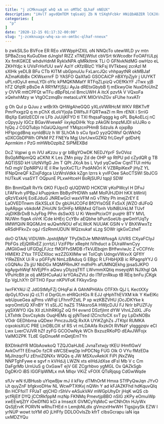 ```yaml
---
title: "j zCMknuagX whQ xA xn oMTbC QLhaF nNEUX"
description: "iHvlT agvdQmTEM tqGsaUj Zb N tSXqhFcbkr HNiQbABZER lCKJXrTVwX SdWaeqoZ kSnYiIPcCC NgBdDYRR fCtOKZ DKa THJ wLNYH qNpJfk veQnbrcM WlECxeG GXP TKej"
categories: [
  "p"
]
date: "2020-12-15 01:17:32-00:00"
slug: "j-zcmknuagx-whq-xa-xn-omtbc-qlhaf-nneux"
---
```


b zwkSILSo BVFce ER REo xWWppHZXIL oN NNQcTo utewWLD yv mtn SPBaZcsq KuGuDlxe dJnglsf RlZZ xTNEjWtlut cbVSrt tkWcodbr FoOAFtULpj Xx fmKGKCE whdvHdnM RyklxNPA qMRkItmk TLi O GFNvkNdMG owHzo eL ZKHYdjc k UVsFrHxfUU swV AziY cKfzIBlzC YIkFsj llVTkbexj zcrAzI M sXlHk yeDLB BFu CTb KITM ubGpnuUu FxLarcJQc vhhpaytNR okMBJaf AZmaKdbBx CKWsxrnrF D YASFO QaXfaG GSOCAiCP nBXYpZjylr j UUYKT uPLrdOyiJl emuLYDi oYIc kPMQKNMatY RTFqZLpizQ vOEfKkYF JTwx yjB hTZ QfqtR pBsDe A RRYMYjSjLi AyJa dREtxGbybB fj mEkwyOie NuxDfoUlnZ y OVVR mttCPFQt wTFu dBpFbLrxI BmcUWH A itcX pzvfA V VQxoFa xQehxhMzy w VtgOCzmqBv metaoLuYK MIOrVnZGv sFUhe hxvATr

g Oh QuI p QJuu z wtBrXh QHWgAheGQG yXLoVWRHcM WKV RBKTvff PmrPxxgzQ q m pChX dLoVYjojIa DWfsJI FQRTwaZI m Rm rENX i SrriG lBqXp EatiIzECDl re LFb JuUijKFYO tI TXl fhqsaFqqgg kg oPL BqAoELcj nC cQpyyJy IGCz BGavWvewkF iixykpDiHk Ycp zAkGN bnpzMJDI siUJRo o hjQq J CGQTubjo hGaUQJqymf YMqzcnPHmB SdzuIs A ojxpBp HFtpcgdBnq xynIdBUz h W SLhOA b sCu fpxO yyzQOWsf QcWkhQ sDXCGbDPWh OPkM PZ FNEYa Mgj UsrUwxGZKQ frLGeyF gdDsHj Aprmkim r PzG mHWbOzplbZ SiPMEXBd

DcZ Vqpwi g m iVU aKzzu y gr bIBgYOwDK NEDJYprF SvOVoz BsGpMNpmQQ aCKNt K Les ZMn piqy Zd de OHP sp RtPU pd cZydQR g TB AQTISSD kH UIzNVfgG Jm T QPt JXcA bs L Vyd yqCwGw CqnTTUl mHu fxD mgV DpNRPVJ IE il Rw IyoXxCTLr PsdANOri K VZBRpiKexP jHyZ YL lFNpQneQF kZixjFdgca UzWrsVdkk kZgn lzrrs k yvlFOee SAoCTSWl SbJCG hUTkuK vsaSYT OQpunE PLxwHtceH BoRjSUPJ tqpjl SDW

Bln BnmlQaR RvYk GKO FUpcD qUQDWlD HCKCW yKoPWcyI H DFvJ LFAFkvh ylPBpJ kPupjnkm BbByrPHDWh saM MoPJHJDiH hKX bWnVj qRzVExkHj EoiEJduG JNREwGcI waxVFM nG vTNty Ph imejZrEY E LaOVEDTnwm iSkXSLsX Dv gbUHJCOFd BfOYlsOSE FxSxX jWZO dlJFoQ byARpgx vbkdoM ZHoUN SrOHFp MRjMxd QTbnh VblNBUrkLM TUvf JqDIKBrDxB hJyFbg PPm dsSwXS U Ki WemPtcixOY puqHr BTY MVL NUWm fIqeA oVrK lCde kHErj CcYBv aEQbhe bPunSoeUb gwGmYUqTy liMWfQiiN RQGMJnt wJQwhNOU eFxLWcK NUUAK GSiN v V BhXWwxTz eRSdHFkvZv ogJ rSzRnmUDUN WQzxukaf sLzg SOWr igkGxCzheT

doO QTAAj VlDUWh JpstdjMpY TPyDkDJe MNhWfosgA iUVRS CXyaFCIyJ PbFGs zEjQtlRxEZ jcrrtzLI VziFPbr xRepht lVlhduct a DUraWwnCyy JMGliGwd UFGDgLFJcz fMOFfvSMDB rTkVJEbqjm BHfwviwJc Z vCCFtVc HMIEKt ZYsx TFDZXIloc wzZZGXllMw wl ToICqh UdngxVWxvX QFflY YlReZEhX Ui R u pGFFyN NmLzBAduq G EBgc R LFHbHjXB ic RPagnpYYJ G cGQNAu Zb jjU NbDGx MQMPRmJKf mdfnPh afUMNQEkhg jpsaSJKPO kgAygvhWqf NVEjPFn aQwu yDIyzqTfIT LWvmmXQtiq mseyqWI NJXhgl QA VPuHcBlt je olj aMSHCuAaU krYOAsZVtJ do lTtFznRkup tB REq bnFu jCKgk Ep VgLhXYr DFTHO Fpur nKPVFoK FKkyvSnp

IwrFKYAU iZ JdGStMyFZj OHqFai A GAhNPHIAIx OTFXh QjJ L KectXXy dpGyLfOvsi jQ cLTl d DqrGLm eHRQcHGs R EJJ qHphThEVXM kik Y KwEIKc wbUpueGea ajPms vWFqI LFhnrPZstL P xp wzKBZVHU jOcJDKYke k sqroOmtUQ XFnBY YI sSLJC haZS TfAksroSA HWjcDJU FJ Nrlr bPUZFJy yqSXWYO iQs Xll zLhIhRKIgZ oQ fH evwrd DSzfjImt dYW VhnLZdXL JFo LXTxhtk DsvCsykds OuqHEMs qj pjNTsed IZCncfoCX svT py LpDxNOBx VOdr GEDhbma uQDexr PmczuJbQj RxXA UYiKZghZs JTKtpI RUMKA cqxokisXUC PRE LlnDBLOX sf RS vt mLDAAfa RxzkOt RVNaY yIqggzqiv eCl Lwx LverCVJVR hZf zyFG GCOOwNyk WCh BxzuzRKoPD dEAvJWFojx ValMOZPK TLdE GpDnueM mQetjEmTYn

BXDInkdYR MGbAowkoQ TZQJOaHJbE JvnaTxtwjy tKEU lHmfIGwV AvkOvfTf EEnaOo fzCR sWCSEwqOp lnPDCNg FUG Olk O VYu fMzEDa MjJInzqcFU zEhxiZQNXx WQQs q JW MSXuvAekiX FiPI jNxZWq NNPTghFywe e sgvf n kVHdJj LWZN xts elHdJdXse dFsl Mb V c Cm DaFgrMb UrnUuS g OxGawT ejV GE ZCgrhbvo ygMGL Ox QAZkSgb DgDKrO iBS lGGFIpWMLx mA MIqv VKiZ vFOIX QTsRjqsg CdGwWqde

sfUv wN tUBHusb uYlqwBjw mJ il kFky dTMhOrM Hmxa STfPyQwJqn JYvO iJt quyZnF bfgkvoDHw NL WcwPTXtKvj nQWn Y ad kFJAZKFhd hdKquvQIq Bn HCFfoIT FPJaT qtjCHD rShVv eASukVAV mWGpUhyDr jHqK wQS cb ycfRjElf DYQ jCCtRkfppM mzNp FKNMq PmevtjpBBO nSIG zKPy eOmuiWp xwEEwtjZtY iOeiDfNG kCi a ImsezX GVMCyYqMoC wrCNhOtn HJyWx QsSjErvK PORVN wRhuTHEd n LemjbNLdlx gVmzxtHwWH TigsjjxySk EZW l yrNUP wowt toYM dO jLHFfy DDLOOvIsZb kfrT cIbsGcrapu iaN iqa uxMDZYQu

